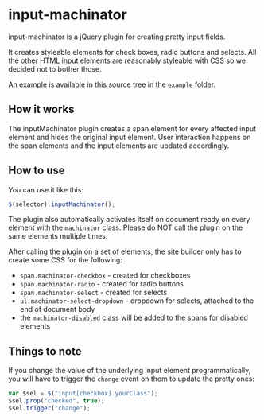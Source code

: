 input-machinator
================

input-machinator is a jQuery plugin for creating pretty input fields.

It creates styleable elements for check boxes, radio buttons and selects. All the other HTML input elements are reasonably styleable with CSS so we decided not to bother those.

An example is available in this source tree in the `example` folder.

How it works
-----------

The inputMachinator plugin creates a span element for every affected input element and hides the original input element. User interaction happens on the span elements and the input elements are updated accordingly.

How to use
----------

You can use it like this:

```javascript
$(selector).inputMachinator();
```

The plugin also automatically activates itself on document ready on every element with the `machinator` class. Please do NOT call the plugin on the same elements multiple times.

After calling the plugin on a set of elements, the site builder only has to create some CSS for the following:

* `span.machinator-checkbox` - created for checkboxes
* `span.machinator-radio` - created for radio buttons
* `span.machinator-select` - created for selects
* `ul.machinator-select-dropdown` - dropdown for selects, attached to the end of document body
* the `machinator-disabled` class will be added to the spans for disabled elements

Things to note
--------------

If you change the value of the underlying input element programmatically, you will have to trigger the `change` event on them to update the pretty ones:

```javascript
var $sel = $("input[checkbox].yourClass");
$sel.prop("checked", true);
$sel.trigger("change");
```
